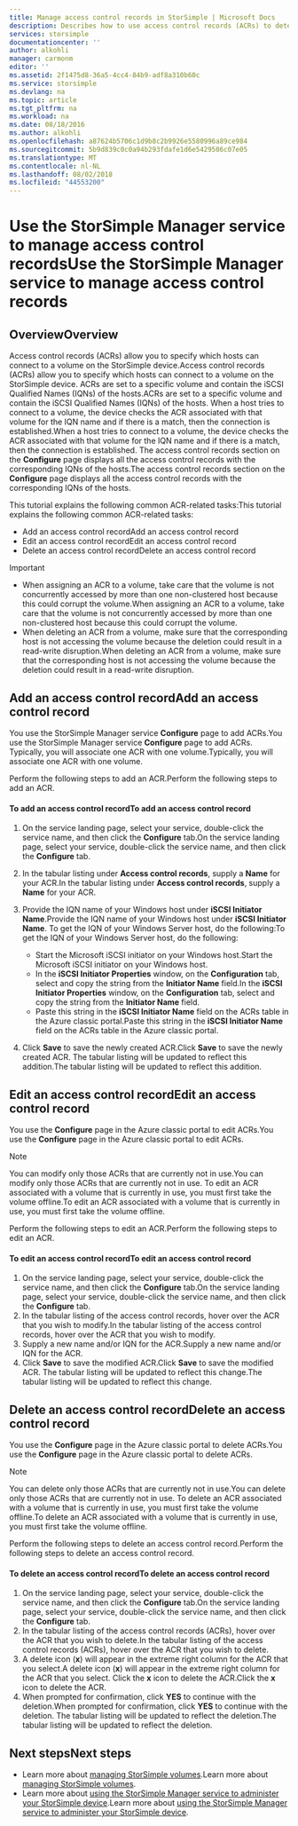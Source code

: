 ```yaml
---
title: Manage access control records in StorSimple | Microsoft Docs
description: Describes how to use access control records (ACRs) to determine which hosts can connect to a volume on the StorSimple device.
services: storsimple
documentationcenter: ''
author: alkohli
manager: carmonm
editor: ''
ms.assetid: 2f1475d8-36a5-4cc4-84b9-adf8a310b60c
ms.service: storsimple
ms.devlang: na
ms.topic: article
ms.tgt_pltfrm: na
ms.workload: na
ms.date: 08/18/2016
ms.author: alkohli
ms.openlocfilehash: a87624b5706c1d9b8c2b9926e5580996a89ce984
ms.sourcegitcommit: 5b9d839c0c0a94b293fdafe1d6e5429506c07e05
ms.translationtype: MT
ms.contentlocale: nl-NL
ms.lasthandoff: 08/02/2018
ms.locfileid: "44553200"
---
```

# <a name="use-the-storsimple-manager-service-to-manage-access-control-records"></a><span data-ttu-id="f33b6-103">Use the StorSimple Manager service to manage access control records</span><span class="sxs-lookup"><span data-stu-id="f33b6-103">Use the StorSimple Manager service to manage access control records</span></span>
## <a name="overview"></a><span data-ttu-id="f33b6-104">Overview</span><span class="sxs-lookup"><span data-stu-id="f33b6-104">Overview</span></span>
<span data-ttu-id="f33b6-105">Access control records (ACRs) allow you to specify which hosts can connect to a volume on the StorSimple device.</span><span class="sxs-lookup"><span data-stu-id="f33b6-105">Access control records (ACRs) allow you to specify which hosts can connect to a volume on the StorSimple device.</span></span> <span data-ttu-id="f33b6-106">ACRs are set to a specific volume and contain the iSCSI Qualified Names (IQNs) of the hosts.</span><span class="sxs-lookup"><span data-stu-id="f33b6-106">ACRs are set to a specific volume and contain the iSCSI Qualified Names (IQNs) of the hosts.</span></span> <span data-ttu-id="f33b6-107">When a host tries to connect to a volume, the device checks the ACR associated with that volume for the IQN name and if there is a match, then the connection is established.</span><span class="sxs-lookup"><span data-stu-id="f33b6-107">When a host tries to connect to a volume, the device checks the ACR associated with that volume for the IQN name and if there is a match, then the connection is established.</span></span> <span data-ttu-id="f33b6-108">The access control records section on the **Configure** page displays all the access control records with the corresponding IQNs of the hosts.</span><span class="sxs-lookup"><span data-stu-id="f33b6-108">The access control records section on the **Configure** page displays all the access control records with the corresponding IQNs of the hosts.</span></span>

<span data-ttu-id="f33b6-109">This tutorial explains the following common ACR-related tasks:</span><span class="sxs-lookup"><span data-stu-id="f33b6-109">This tutorial explains the following common ACR-related tasks:</span></span>

* <span data-ttu-id="f33b6-110">Add an access control record</span><span class="sxs-lookup"><span data-stu-id="f33b6-110">Add an access control record</span></span> 
* <span data-ttu-id="f33b6-111">Edit an access control record</span><span class="sxs-lookup"><span data-stu-id="f33b6-111">Edit an access control record</span></span> 
* <span data-ttu-id="f33b6-112">Delete an access control record</span><span class="sxs-lookup"><span data-stu-id="f33b6-112">Delete an access control record</span></span> 

> [!IMPORTANT]
> * <span data-ttu-id="f33b6-113">When assigning an ACR to a volume, take care that the volume is not concurrently accessed by more than one non-clustered host because this could corrupt the volume.</span><span class="sxs-lookup"><span data-stu-id="f33b6-113">When assigning an ACR to a volume, take care that the volume is not concurrently accessed by more than one non-clustered host because this could corrupt the volume.</span></span> 
> * <span data-ttu-id="f33b6-114">When deleting an ACR from a volume, make sure that the corresponding host is not accessing the volume because the deletion could result in a read-write disruption.</span><span class="sxs-lookup"><span data-stu-id="f33b6-114">When deleting an ACR from a volume, make sure that the corresponding host is not accessing the volume because the deletion could result in a read-write disruption.</span></span>
> 
> 

## <a name="add-an-access-control-record"></a><span data-ttu-id="f33b6-115">Add an access control record</span><span class="sxs-lookup"><span data-stu-id="f33b6-115">Add an access control record</span></span>
<span data-ttu-id="f33b6-116">You use the StorSimple Manager service **Configure** page to add ACRs.</span><span class="sxs-lookup"><span data-stu-id="f33b6-116">You use the StorSimple Manager service **Configure** page to add ACRs.</span></span> <span data-ttu-id="f33b6-117">Typically, you will associate one ACR with one volume.</span><span class="sxs-lookup"><span data-stu-id="f33b6-117">Typically, you will associate one ACR with one volume.</span></span>

<span data-ttu-id="f33b6-118">Perform the following steps to add an ACR.</span><span class="sxs-lookup"><span data-stu-id="f33b6-118">Perform the following steps to add an ACR.</span></span>

#### <a name="to-add-an-access-control-record"></a><span data-ttu-id="f33b6-119">To add an access control record</span><span class="sxs-lookup"><span data-stu-id="f33b6-119">To add an access control record</span></span>
1. <span data-ttu-id="f33b6-120">On the service landing page, select your service, double-click the service name, and then click the **Configure** tab.</span><span class="sxs-lookup"><span data-stu-id="f33b6-120">On the service landing page, select your service, double-click the service name, and then click the **Configure** tab.</span></span>
2. <span data-ttu-id="f33b6-121">In the tabular listing under **Access control records**, supply a **Name** for your ACR.</span><span class="sxs-lookup"><span data-stu-id="f33b6-121">In the tabular listing under **Access control records**, supply a **Name** for your ACR.</span></span>
3. <span data-ttu-id="f33b6-122">Provide the IQN name of your Windows host under **iSCSI Initiator Name**.</span><span class="sxs-lookup"><span data-stu-id="f33b6-122">Provide the IQN name of your Windows host under **iSCSI Initiator Name**.</span></span> <span data-ttu-id="f33b6-123">To get the IQN of your Windows Server host, do the following:</span><span class="sxs-lookup"><span data-stu-id="f33b6-123">To get the IQN of your Windows Server host, do the following:</span></span>
   
   * <span data-ttu-id="f33b6-124">Start the Microsoft iSCSI initiator on your Windows host.</span><span class="sxs-lookup"><span data-stu-id="f33b6-124">Start the Microsoft iSCSI initiator on your Windows host.</span></span>
   * <span data-ttu-id="f33b6-125">In the **iSCSI Initiator Properties** window, on the **Configuration** tab, select and copy the string from the **Initiator Name** field.</span><span class="sxs-lookup"><span data-stu-id="f33b6-125">In the **iSCSI Initiator Properties** window, on the **Configuration** tab, select and copy the string from the **Initiator Name** field.</span></span>
   * <span data-ttu-id="f33b6-126">Paste this string in the **iSCSI Initiator Name** field on the ACRs table in the Azure classic portal.</span><span class="sxs-lookup"><span data-stu-id="f33b6-126">Paste this string in the **iSCSI Initiator Name** field on the ACRs table in the Azure classic portal.</span></span>
4. <span data-ttu-id="f33b6-127">Click **Save** to save the newly created ACR.</span><span class="sxs-lookup"><span data-stu-id="f33b6-127">Click **Save** to save the newly created ACR.</span></span> <span data-ttu-id="f33b6-128">The tabular listing will be updated to reflect this addition.</span><span class="sxs-lookup"><span data-stu-id="f33b6-128">The tabular listing will be updated to reflect this addition.</span></span>

## <a name="edit-an-access-control-record"></a><span data-ttu-id="f33b6-129">Edit an access control record</span><span class="sxs-lookup"><span data-stu-id="f33b6-129">Edit an access control record</span></span>
<span data-ttu-id="f33b6-130">You use the **Configure** page in the Azure classic portal to edit ACRs.</span><span class="sxs-lookup"><span data-stu-id="f33b6-130">You use the **Configure** page in the Azure classic portal to edit ACRs.</span></span> 

> [!NOTE]
> <span data-ttu-id="f33b6-131">You can modify only those ACRs that are currently not in use.</span><span class="sxs-lookup"><span data-stu-id="f33b6-131">You can modify only those ACRs that are currently not in use.</span></span> <span data-ttu-id="f33b6-132">To edit an ACR associated with a volume that is currently in use, you must first take the volume offline.</span><span class="sxs-lookup"><span data-stu-id="f33b6-132">To edit an ACR associated with a volume that is currently in use, you must first take the volume offline.</span></span>
> 
> 

<span data-ttu-id="f33b6-133">Perform the following steps to edit an ACR.</span><span class="sxs-lookup"><span data-stu-id="f33b6-133">Perform the following steps to edit an ACR.</span></span>

#### <a name="to-edit-an-access-control-record"></a><span data-ttu-id="f33b6-134">To edit an access control record</span><span class="sxs-lookup"><span data-stu-id="f33b6-134">To edit an access control record</span></span>
1. <span data-ttu-id="f33b6-135">On the service landing page, select your service, double-click the service name, and then click the **Configure** tab.</span><span class="sxs-lookup"><span data-stu-id="f33b6-135">On the service landing page, select your service, double-click the service name, and then click the **Configure** tab.</span></span>
2. <span data-ttu-id="f33b6-136">In the tabular listing of the access control records, hover over the ACR that you wish to modify.</span><span class="sxs-lookup"><span data-stu-id="f33b6-136">In the tabular listing of the access control records, hover over the ACR that you wish to modify.</span></span>
3. <span data-ttu-id="f33b6-137">Supply a new name and/or IQN for the ACR.</span><span class="sxs-lookup"><span data-stu-id="f33b6-137">Supply a new name and/or IQN for the ACR.</span></span>
4. <span data-ttu-id="f33b6-138">Click **Save** to save the modified ACR.</span><span class="sxs-lookup"><span data-stu-id="f33b6-138">Click **Save** to save the modified ACR.</span></span> <span data-ttu-id="f33b6-139">The tabular listing will be updated to reflect this change.</span><span class="sxs-lookup"><span data-stu-id="f33b6-139">The tabular listing will be updated to reflect this change.</span></span>

## <a name="delete-an-access-control-record"></a><span data-ttu-id="f33b6-140">Delete an access control record</span><span class="sxs-lookup"><span data-stu-id="f33b6-140">Delete an access control record</span></span>
<span data-ttu-id="f33b6-141">You use the **Configure** page in the Azure classic portal to delete ACRs.</span><span class="sxs-lookup"><span data-stu-id="f33b6-141">You use the **Configure** page in the Azure classic portal to delete ACRs.</span></span> 

> [!NOTE]
> <span data-ttu-id="f33b6-142">You can delete only those ACRs that are currently not in use.</span><span class="sxs-lookup"><span data-stu-id="f33b6-142">You can delete only those ACRs that are currently not in use.</span></span> <span data-ttu-id="f33b6-143">To delete an ACR associated with a volume that is currently in use, you must first take the volume offline.</span><span class="sxs-lookup"><span data-stu-id="f33b6-143">To delete an ACR associated with a volume that is currently in use, you must first take the volume offline.</span></span>
> 
> 

<span data-ttu-id="f33b6-144">Perform the following steps to delete an access control record.</span><span class="sxs-lookup"><span data-stu-id="f33b6-144">Perform the following steps to delete an access control record.</span></span>

#### <a name="to-delete-an-access-control-record"></a><span data-ttu-id="f33b6-145">To delete an access control record</span><span class="sxs-lookup"><span data-stu-id="f33b6-145">To delete an access control record</span></span>
1. <span data-ttu-id="f33b6-146">On the service landing page, select your service, double-click the service name, and then click the **Configure** tab.</span><span class="sxs-lookup"><span data-stu-id="f33b6-146">On the service landing page, select your service, double-click the service name, and then click the **Configure** tab.</span></span>
2. <span data-ttu-id="f33b6-147">In the tabular listing of the access control records (ACRs), hover over the ACR that you wish to delete.</span><span class="sxs-lookup"><span data-stu-id="f33b6-147">In the tabular listing of the access control records (ACRs), hover over the ACR that you wish to delete.</span></span>
3. <span data-ttu-id="f33b6-148">A delete icon (**x**) will appear in the extreme right column for the ACR that you select.</span><span class="sxs-lookup"><span data-stu-id="f33b6-148">A delete icon (**x**) will appear in the extreme right column for the ACR that you select.</span></span> <span data-ttu-id="f33b6-149">Click the **x** icon to delete the ACR.</span><span class="sxs-lookup"><span data-stu-id="f33b6-149">Click the **x** icon to delete the ACR.</span></span>
4. <span data-ttu-id="f33b6-150">When prompted for confirmation, click **YES** to continue with the deletion.</span><span class="sxs-lookup"><span data-stu-id="f33b6-150">When prompted for confirmation, click **YES** to continue with the deletion.</span></span> <span data-ttu-id="f33b6-151">The tabular listing will be updated to reflect the deletion.</span><span class="sxs-lookup"><span data-stu-id="f33b6-151">The tabular listing will be updated to reflect the deletion.</span></span>

## <a name="next-steps"></a><span data-ttu-id="f33b6-152">Next steps</span><span class="sxs-lookup"><span data-stu-id="f33b6-152">Next steps</span></span>
* <span data-ttu-id="f33b6-153">Learn more about [managing StorSimple volumes](storsimple-manage-volumes.md).</span><span class="sxs-lookup"><span data-stu-id="f33b6-153">Learn more about [managing StorSimple volumes](storsimple-manage-volumes.md).</span></span>
* <span data-ttu-id="f33b6-154">Learn more about [using the StorSimple Manager service to administer your StorSimple device](storsimple-manager-service-administration.md).</span><span class="sxs-lookup"><span data-stu-id="f33b6-154">Learn more about [using the StorSimple Manager service to administer your StorSimple device](storsimple-manager-service-administration.md).</span></span>

